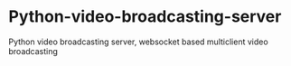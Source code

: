 # Python-video-broadcasting-server
Python video broadcasting server, websocket based multiclient video broadcasting

